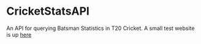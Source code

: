 # CricketStatsAPI
An API for querying Batsman Statistics in T20 Cricket. A small test website is up [here](http://potatoasad.pythonanywhere.com)
